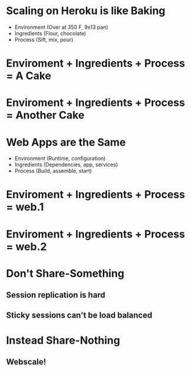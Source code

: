 <!SLIDE>

# Scaling on Heroku is like Baking

* Environment (Over at 350 F, 9x13 pan)
* Ingredients (Flour, chocolate)
* Process (Sift, mix, pour)

<!SLIDE>

# Enviroment + Ingredients + Process = A Cake

<!SLIDE>

# Enviroment + Ingredients + Process = Another Cake

<!SLIDE>

# Web Apps are the Same

* Environment (Runtime, configuration)
* Ingredients (Dependencies, app, services)
* Process (Build, assemble, start)

<!SLIDE>

# Enviroment + Ingredients + Process = web.1

<!SLIDE>

# Enviroment + Ingredients + Process = web.2

<!SLIDE>

# Don't Share-Something

## Session replication is hard
## Sticky sessions can't be load balanced

<!SLIDE>

# Instead Share-Nothing

## Webscale!
